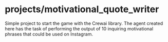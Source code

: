 # projects/motivational_quote_writer

Simple project to start the game with the Crewai library. The agent created here has the task of performing the output of 10 inquiring motivational phrases that could be used on Instagram.